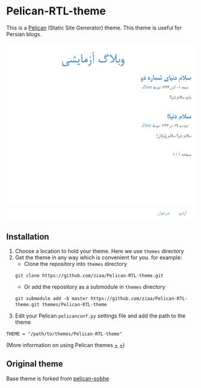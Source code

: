 # Pelican-RTL-theme
This is a [Pelican](http://getpelican.com) (Static Site Generator) theme.
This theme is useful for Persian blogs.

![Pelican-RTL-theme Preview](./Preview.PNG "Pelican-RTL-theme Preview")

## Installation
1. Choose a location to hold your theme. Here we use `themes` directory
2. Get the theme in any way which is convenient for you. for example:
	* Clone the repository into `themes` directory
	```
	git clone https://github.com/ziaa/Pelican-RTL-theme.git
	```
	* Or add the repository as a submodule in `themes` directory
	```
	git submodule add -b master https://github.com/ziaa/Pelican-RTL-theme.git themes/Pelican-RTL-theme
	```
3. Edit your Pelican `pelicanconf.py` settings file and add the path to the theme
```
THEME = "/path/to/themes/Pelican-RTL-theme"
```

(More information on using Pelican themes
  [+](https://github.com/getpelican/pelican-themes#using-themes)
  [+](http://docs.getpelican.com/en/3.6.0/pelican-themes.html))
## Original theme
Base theme is forked from [pelican-sobhe
](https://github.com/sobhe/pelican-sobhe/tree/ca2602c37ec772767ad0f57a3816faab6191b57e)

